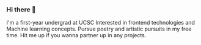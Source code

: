 ### Hi there 👋
I'm a first-year undergrad at UCSC
Interested in frontend technologies and Machine learning concepts.
Pursue poetry and artistic pursuits in my free time.
Hit me up if you wanna partner up in any projects.
<!--
**Savith-02/Savith-02** is a ✨ _special_ ✨ repository because its `README.md` (this file) appears on your GitHub profile.

Here are some ideas to get you started:

- 🔭 I’m currently working on ...
- 🌱 I’m currently learning ...
- 👯 I’m looking to collaborate on ...
- 🤔 I’m looking for help with ...
- 💬 Ask me about ...
- 📫 How to reach me: ...
- 😄 Pronouns: ...
- ⚡ Fun fact: ...
-->
